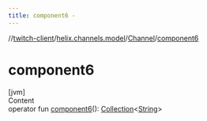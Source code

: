 ```yaml
---
title: component6 -
---
```

//[twitch-client](../../index.md)/[helix.channels.model](../index.md)/[Channel](index.md)/[component6](component6.md)



# component6  
[jvm]  
Content  
operator fun [component6](component6.md)(): [Collection](https://kotlinlang.org/api/latest/jvm/stdlib/kotlin.collections/-collection/index.html)<[String](https://kotlinlang.org/api/latest/jvm/stdlib/kotlin/-string/index.html)>  



